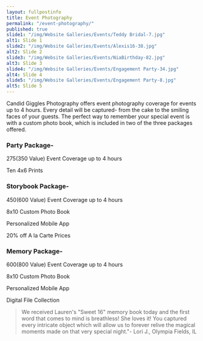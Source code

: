 ```yaml
---
layout: fullpostinfo
title: Event Photography
permalink: "/event-photography/"
published: true
slide1: "/img/Website Galleries/Events/Teddy Bridal-7.jpg"
alt1: Slide 1
slide2: "/img/Website Galleries/Events/Alexis16-38.jpg"
alt2: Slide 2
slide3: "/img/Website Galleries/Events/NiaBirthday-82.jpg"
alt3: Slide 3
slide4: "/img/Website Galleries/Events/Engagement Party-34.jpg"
alt4: Slide 4
slide5: "/img/Website Galleries/Events/Engagement Party-8.jpg"
alt5: Slide 5
---
```

Candid Giggles Photography offers event photography coverage for events up to 4 hours. Every detail will be captured- from the cake to the smiling faces of your guests. The perfect way to remember your special event is with a custom photo book, which is included in two of the three packages offered. 

### Party Package- 
$275 ($350 Value)
Event Coverage up to 4 hours

Ten 4x6 Prints


### Storybook Package-
$450 ($600 Value)
Event Coverage up to 4 hours

8x10 Custom Photo Book

Personalized Mobile App 

20% off A la Carte Prices


### Memory Package-
$600 ($800 Value)
Event Coverage up to 4 hours

8x10 Custom Photo Book

Personalized Mobile App 

Digital File Collection



> We received Lauren's "Sweet 16" memory book today and the first word that comes to mind is breathless! She loves it! You captured every intricate object which will allow us to forever relive the magical moments made on that very special night."- Lori J., Olympia Fields, IL


